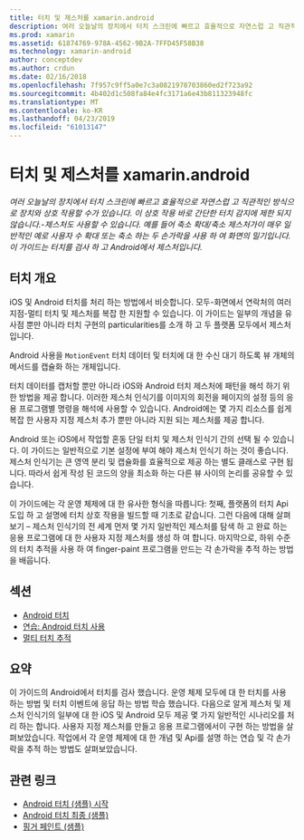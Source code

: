 ```yaml
---
title: 터치 및 제스처를 xamarin.android
description: 여러 오늘날의 장치에서 터치 스크린에 빠르고 효율적으로 자연스럽 고 직관적인 방식으로 장치와 상호 작용할 수가 있습니다. 이 상호 작용 바로 간단한 터치 감지에 제한 되지 않습니다.-제스처도 사용할 수 있습니다. 예를 들어 축소 확대/축소 제스처가이 매우 일반적인 예로 사용자 수 확대 또는 축소 하는 두 손가락을 사용 하 여 화면의 밀기입니다. 이 가이드는 터치를 검사 하 고 Android에서 제스처입니다.
ms.prod: xamarin
ms.assetid: 61874769-978A-4562-9B2A-7FFD45F58B38
ms.technology: xamarin-android
author: conceptdev
ms.author: crdun
ms.date: 02/16/2018
ms.openlocfilehash: 7f957c9ff5a0e7c3a0821978703860ed2f723a92
ms.sourcegitcommit: 4b402d1c508fa84e4fc3171a6e43b811323948fc
ms.translationtype: MT
ms.contentlocale: ko-KR
ms.lasthandoff: 04/23/2019
ms.locfileid: "61013147"
---
```

# <a name="touch-and-gestures-in-xamarinandroid"></a>터치 및 제스처를 xamarin.android

_여러 오늘날의 장치에서 터치 스크린에 빠르고 효율적으로 자연스럽 고 직관적인 방식으로 장치와 상호 작용할 수가 있습니다. 이 상호 작용 바로 간단한 터치 감지에 제한 되지 않습니다.-제스처도 사용할 수 있습니다. 예를 들어 축소 확대/축소 제스처가이 매우 일반적인 예로 사용자 수 확대 또는 축소 하는 두 손가락을 사용 하 여 화면의 밀기입니다. 이 가이드는 터치를 검사 하 고 Android에서 제스처입니다._

## <a name="touch-overview"></a>터치 개요

iOS 및 Android 터치를 처리 하는 방법에서 비슷합니다. 모두-화면에서 연락처의 여러 지점-멀티 터치 및 제스처를 복잡 한 지원할 수 있습니다. 이 가이드는 일부의 개념을 유사점 뿐만 아니라 터치 구현의 particularities를 소개 하 고 두 플랫폼 모두에서 제스처입니다.

Android 사용을 `MotionEvent` 터치 데이터 및 터치에 대 한 수신 대기 하도록 뷰 개체의 메서드를 캡슐화 하는 개체입니다.

터치 데이터를 캡처할 뿐만 아니라 iOS와 Android 터치 제스처에 패턴을 해석 하기 위한 방법을 제공 합니다. 이러한 제스처 인식기를 이미지의 회전을 페이지의 설정 등의 응용 프로그램별 명령을 해석에 사용할 수 있습니다. Android에는 몇 가지 리소스를 쉽게 복잡 한 사용자 지정 제스처 추가 뿐만 아니라 지원 되는 제스처를 제공 합니다.

Android 또는 iOS에서 작업할 혼동 단일 터치 및 제스처 인식기 간의 선택 될 수 있습니다. 이 가이드는 일반적으로 기본 설정에 부여 해야 제스처 인식기 하는 것이 좋습니다. 제스처 인식기는 큰 영역 분리 및 캡슐화를 효율적으로 제공 하는 별도 클래스로 구현 됩니다. 따라서 쉽게 작성 된 코드의 양을 최소화 하는 다른 뷰 사이의 논리를 공유할 수 있습니다.

이 가이드에는 각 운영 체제에 대 한 유사한 형식을 따릅니다: 첫째, 플랫폼의 터치 Api 도입 하 고 설명에 터치 상호 작용을 빌드할 때 기초로 같습니다. 그런 다음에 대해 살펴보기 – 제스처 인식기의 전 세계 먼저 몇 가지 일반적인 제스처를 탐색 하 고 완료 하는 응용 프로그램에 대 한 사용자 지정 제스처를 생성 하 여 합니다. 마지막으로, 하위 수준의 터치 추적을 사용 하 여 finger-paint 프로그램을 만드는 각 손가락을 추적 하는 방법을 배웁니다.

## <a name="sections"></a>섹션

-  [Android 터치](~/android/app-fundamentals/touch/android-touch-walkthrough.md)
-  [연습: Android 터치 사용](~/android/app-fundamentals/touch/android-touch-walkthrough.md)
-  [멀티 터치 추적](touch-tracking.md)

## <a name="summary"></a>요약

이 가이드의 Android에서 터치를 검사 했습니다. 운영 체제 모두에 대 한 터치를 사용 하는 방법 및 터치 이벤트에 응답 하는 방법 학습 했습니다. 다음으로 알게 제스처 및 제스처 인식기의 일부에 대 한 iOS 및 Android 모두 제공 몇 가지 일반적인 시나리오를 처리 하는 합니다. 사용자 지정 제스처를 만들고 응용 프로그램에서이 구현 하는 방법을 살펴보았습니다. 작업에서 각 운영 체제에 대 한 개념 및 Api를 설명 하는 연습 및 각 손가락을 추적 하는 방법도 살펴보았습니다.



## <a name="related-links"></a>관련 링크

- [Android 터치 (샘플) 시작](https://developer.xamarin.com/samples/monodroid/ApplicationFundamentals/Touch_start)
- [Android 터치 최종 (샘플)](https://developer.xamarin.com/samples/monodroid/ApplicationFundamentals/Touch_final)
- [핑거 페인트 (샘플)](https://developer.xamarin.com/samples/monodroid/ApplicationFundamentals/FingerPaint)
